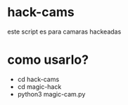 # hack-cams
este script es para camaras hackeadas
# como usarlo?
* cd hack-cams
* cd magic-hack
* python3 magic-cam.py  
